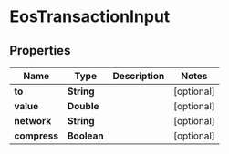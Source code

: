 

# EosTransactionInput


## Properties

| Name | Type | Description | Notes |
|------------ | ------------- | ------------- | -------------|
|**to** | **String** |  |  [optional] |
|**value** | **Double** |  |  [optional] |
|**network** | **String** |  |  [optional] |
|**compress** | **Boolean** |  |  [optional] |



